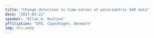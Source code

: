 ```yaml
---
title: "Change detection in time-series of polarimetric SAR data"
date: "2017-03-21"
speaker: "Allan A. Nielsen"
affiliation: "DTU, Copenhagen, Denmark"
img: dtu.webp
---
```



